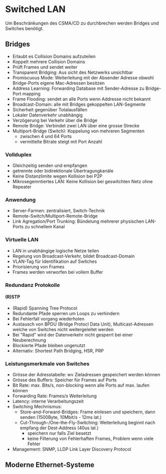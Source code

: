 # Switched LAN

Um Beschränkungen des CSMA/CD zu durchbrechen werden Bridges und Switches benötigt.

## Bridges

  * Erlaubt es Collision Domains aufzuteilen
  * Koppelt mehrere Collision Domains
  * Prüft Frames und sendet weiter
  * Transparent Bridging: Aus sicht des Netzwerks unsichtbar
  * Promiscuous Mode: Weiterleitung mit der Absender Adresse obwohl Bridge-Ports eigene Mac-Adressen besitzen
  * Address Learning: Forwarding Database mit Sender-Adresse zu Bridge-Port mapping
  * Frame Flooding: sendet an alle Ports wenn Addresse nicht bekannt
  * Broadcast-Domain: alle mit Bridges gekoppelten LAN-Segmente
  * Sicherheit gegenüber Totalausfällen
  * Lokaler Datenverkehr unabhängig
  * Verzögerung bei Verkehr über die Bridge
  * Remote Bridge: Verbindet zwei LAN über eine grosse Strecke
  * Multiport-Bridge (Switch): Koppelung von mehreren Segmenten
    * zwischen 4 und 64 Ports
    * vermittelte Bitrate steigt mit Port Anzahl 

### Vollduplex

  * Gleichzeitig senden und empfangen
  * getrennte oder bidirektionale Übertragungkanäle
  * Keine Distanzlimite wegen Kollision  bei P2P
  * Mikrosegemntiertes LAN: Keine Kollision bei geswitchten Netz ohne Repeater
 

### Anwendung

  * Server-Farmen: zentralisiert, Switch-Technik
  * Remote-Switch/Multiport-Remote-Bridge
  * Link Agregation/Port Trunking: Bündelung mehrerer physischen LAN-Ports zu schnellem Kanal

### Virtuelle LAN

  * LAN in unabhängige logische Netze teilen
  * Regelung von Broadcast-Verkehr, bildet Broadcast-Domain
  * VLAN-Tag für Identifikation auf Switches
  * Priorisierung von Frames
  * Frames werden verworfen bei vollem Buffer

### Redundanz Protokolle

#### (R)STP

  * (Rapid) Spanning Tree Protocol
  * Redundante Pfade sperren um Loops zu verhindern
  * Bei Fehlerfall vorgang wiederholen
  * Austausch von BPDU (Bridge Protocl Data Unit), Multicast-Adressen welche von Switches nicht weitergeleitet werden
  * Bei "Rapid" wird der Datenverkehr nicht gesperrt bei einer Neuberechnung
  * Blockierte Pfade bleiben ungenutzt
  * Alternativ: Shortest Path Bridging, HSR, PRP


### Leistungsmerkmale von Switches

  * Grösse der Adresstabelle: wv Zieladressen gespeichert werden können
  * Grösse des Buffers: Speicher für Frames auf Ports
  * Bit Rate: max. Bits/s, non-blocking wenn alle Ports auf max. laufen können
  * Forwarding Rate: Frames/s Weiterleitung
  * Latency: interne Verarbeitungszeit
  * Switching Mechnismus: 
    * Store-and-Forward-Bridges: Frame einlesen und speichern, dann senden (1500Byte, 10Mbit/s - 12ms lat.)
    * Cut-Through-/One-the-Fly-Switching: Weiterleitung beginnt nach empfang der Dest-Address (40us lat.)
       * speichern nur falls Ziel besetzt 
       * keine Filterung von Fehlerhaften Frames, Problem wenn viele Fehler
  * Management: SNMP, LLDP Link Layer Discovery Protocol

## Moderne Ethernet-Systeme

 


